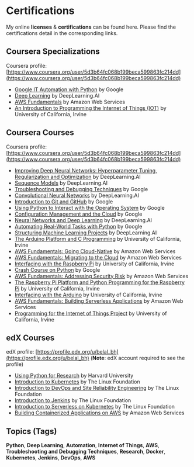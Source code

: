 # Certifications
My online **licenses** &amp; **certifications** can be found here. Please find the certifications detail in the corresponding links.


## Coursera Specializations
Coursera profile: [https://www.coursera.org/user/5d3b64fc068b199beca599863fc214dd](https://www.coursera.org/user/5d3b64fc068b199beca599863fc214dd)

* [Google IT Automation with Python](https://www.coursera.org/account/accomplishments/specialization/certificate/3U5RJ2J9VLHF) by Google
* [Deep Learning](https://www.coursera.org/account/accomplishments/specialization/certificate/Y5LHV87R9LC2) by DeepLearning.AI
* [AWS Fundamentals](https://www.coursera.org/account/accomplishments/specialization/certificate/3DWJQUFL6G3M) by Amazon Web Services
* [An Introduction to Programming the Internet of Things (IOT)](https://www.coursera.org/account/accomplishments/specialization/certificate/QKQ5DXAC8ZQR) by University of California, Irvine


## Coursera Courses
Coursera profile: [https://www.coursera.org/user/5d3b64fc068b199beca599863fc214dd](https://www.coursera.org/user/5d3b64fc068b199beca599863fc214dd)

* [Improving Deep Neural Networks: Hyperparameter Tuning, Regularization and Optimization](https://www.coursera.org/account/accomplishments/certificate/T7GQ56NN6Y24) by DeepLearning.AI
* [Sequence Models](https://www.coursera.org/account/accomplishments/certificate/CLEFFD8SAF93) by DeepLearning.AI
* [Troubleshooting and Debugging Techniques](https://www.coursera.org/account/accomplishments/certificate/VEQQ87N779NF) by Google
* [Convolutional Neural Networks](https://www.coursera.org/account/accomplishments/certificate/CMA5PJL8A966) by DeepLearning.AI
* [Introduction to Git and GitHub](https://www.coursera.org/account/accomplishments/certificate/NBVHEY6BEB9J) by Google
* [Using Python to Interact with the Operating System](https://www.coursera.org/account/accomplishments/certificate/JN9FWVLWVFUZ) by Google
* [Configuration Management and the Cloud](https://www.coursera.org/account/accomplishments/certificate/8BWXC5S8VPTX) by Google
* [Neural Networks and Deep Learning](https://www.coursera.org/account/accomplishments/certificate/AJ3UG6TQRVB8) by DeepLearning.AI
* [Automating Real-World Tasks with Python](https://www.coursera.org/account/accomplishments/certificate/54TN5RKHZ3QJ) by Google
* [Structuring Machine Learning Projects](https://www.coursera.org/account/accomplishments/certificate/PSNFNLLJ5YDY) by DeepLearning.AI
* [The Arduino Platform and C Programming](https://www.coursera.org/account/accomplishments/certificate/AW5VFKG65GSJ) by University of California, Irvine
* [AWS Fundamentals: Going Cloud-Native](https://www.coursera.org/account/accomplishments/certificate/TWRRS5CMGZGY) by Amazon Web Services
* [AWS Fundamentals: Migrating to the Cloud](https://www.coursera.org/account/accomplishments/certificate/T5FWSTBHFV7U) by Amazon Web Services
* [Interfacing with the Raspberry Pi](https://www.coursera.org/account/accomplishments/certificate/HJB9UESYZKW5) by University of California, Irvine
* [Crash Course on Python](https://www.coursera.org/account/accomplishments/certificate/96XFMZGJVTAY) by Google
* [AWS Fundamentals: Addressing Security Risk](https://www.coursera.org/account/accomplishments/certificate/Q4D7DZY8MZMU) by Amazon Web Services
* [The Raspberry Pi Platform and Python Programming for the Raspberry Pi](https://www.coursera.org/account/accomplishments/certificate/T4DU4HMNJWX2) by University of California, Irvine
* [Interfacing with the Arduino](https://www.coursera.org/account/accomplishments/certificate/DDAUPJ7WWTER) by University of California, Irvine
* [AWS Fundamentals: Building Serverless Applications](https://www.coursera.org/account/accomplishments/certificate/66HGTK7ERESG) by Amazon Web Services
* [Programming for the Internet of Things Project](https://www.coursera.org/account/accomplishments/certificate/TY9LH74MJPS6) by University of California, Irvine


## edX Courses
edX profile: [https://profile.edx.org/u/belal_bh](https://profile.edx.org/u/belal_bh) (**Note**: edX account required to see the profile)

*	[Using Python for Research](https://courses.edx.org/certificates/97e71b671fa24881a8190d0fee269822) by Harvard University
*	[Introduction to Kubernetes](https://courses.edx.org/certificates/2b8dfed07b17424f8571bbf59b757b22) by The Linux Foundation
*	[Introduction to DevOps and Site Reliability Engineering](https://courses.edx.org/certificates/97990844ccbc4778a246f13ad4e71709) by The Linux Foundation
*	[Introduction to Jenkins](https://courses.edx.org/certificates/de67258d8a6945d9bd3aa291360a3fe7) by The Linux Foundation
*	[Introduction to Serverless on Kubernetes](https://courses.edx.org/certificates/b84148c64662447291dc7997d750f406) by The Linux Foundation
*	[Building Containerized Applications on AWS](https://courses.edx.org/certificates/a47febf5396440979e7745b061bbd8f1) by Amazon Web Services


## Topics (Tags)

**Python**, **Deep Learning**, **Automation**, **Internet of Things**, **AWS**, **Troubleshooting and Debugging Techniques**, **Research**, **Docker**, **Kubernetes**,  **Jenkins**, **DevOps**, **AWS**

